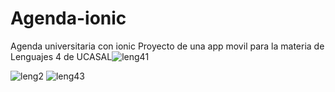 # Agenda-ionic
Agenda universitaria con ionic
Proyecto de una app movil para la materia de Lenguajes 4 de UCASAL![leng41](https://user-images.githubusercontent.com/43156678/116352779-17d60100-a7cc-11eb-8942-748816755249.jpeg)

![leng2](https://user-images.githubusercontent.com/43156678/116352816-23292c80-a7cc-11eb-93d9-84512eb41495.jpeg)
![leng43](https://user-images.githubusercontent.com/43156678/116352819-245a5980-a7cc-11eb-9e5a-d67c3ba82690.jpeg)
